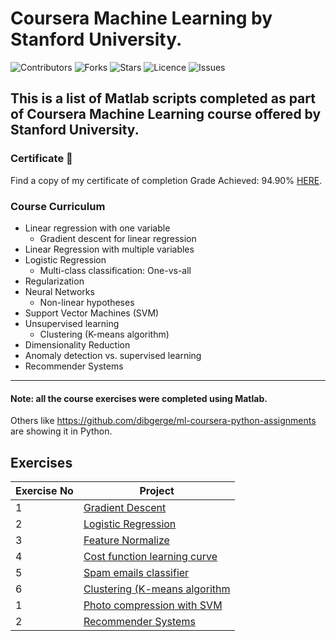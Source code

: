 # Coursera Machine Learning by Stanford University.

[//]: # ([![Join us on Slack]&#40;https://img.shields.io/badge/slack-chat-green.svg?logo=slack&#41;]&#40;https://join.slack.com/t/ngc-goz8665/shared_invite/zt-r01kumfq-dQUT3c95BxEP_fnk4yJFfQ&#41;)

![Contributors](https://img.shields.io/github/contributors/larymak/Python-project-Scripts?style=plastic)
![Forks](https://img.shields.io/github/forks/larymak/Python-project-Scripts)
![Stars](https://img.shields.io/github/stars/larymak/Python-project-Scripts)
![Licence](https://img.shields.io/github/license/larymak/Python-project-Scripts)
![Issues](https://img.shields.io/github/issues/larymak/Python-project-Scripts)

## This is a list of Matlab scripts completed as part of Coursera Machine Learning course offered by Stanford University.

[//]: # (### Description)

[//]: # ()
[//]: # (Welcome aboard fellow developer, this is where you will find Python scripts which you are free to contribute to.)

[//]: # (You can contribute by submitting your own scripts, also written in Python, which you think would be amazing for other)

[//]: # (people to see.)

### Certificate 👏

Find a copy of my certificate of completion Grade Achieved: 94.90% [HERE](https://coursera.org/share/efb1bbb43a3892068ce0f480ebd2ce6c).

### Course Curriculum 

- Linear regression with one variable 
  * Gradient descent for linear regression
- Linear Regression with multiple variables
- Logistic Regression
  * Multi-class classification: One-vs-all
- Regularization
- Neural Networks
  * Non-linear hypotheses
- Support Vector Machines (SVM)
- Unsupervised learning
  * Clustering (K-means algorithm)
- Dimensionality Reduction
- Anomaly detection vs. supervised learning
- Recommender Systems

---

#### Note: all the course exercises were completed using Matlab.
Others like https://github.com/dibgerge/ml-coursera-python-assignments are showing it in Python. 

## Exercises
| Exercise No | Project                                                                                                             |
|-------------|---------------------------------------------------------------------------------------------------------------------|
| 1           | [Gradient Descent]()
| 2           | [Logistic Regression]()                                                                                             |
| 3           | [Feature Normalize]()          |
| 4           | [Cost function learning curve]()                                                                                    
| 5           | [Spam emails classifier]()     |
| 6           | [Clustering (K-means algorithm]()                                                                                   
| 1           | [Photo compression with SVM]() |
| 2           | [Recommender Systems]()                                                                                             
